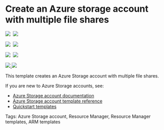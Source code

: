# Create an Azure storage account with multiple file shares

<IMG SRC="https://azbotstorage.blob.core.windows.net/badges/101-storage-multi-file-share/PublicLastTestDate.svg" />&nbsp;
<IMG SRC="https://azbotstorage.blob.core.windows.net/badges/101-storage-multi-file-share/PublicDeployment.svg" />&nbsp;

<IMG SRC="https://azbotstorage.blob.core.windows.net/badges/101-storage-multi-file-share/FairfaxLastTestDate.svg" />&nbsp;
<IMG SRC="https://azbotstorage.blob.core.windows.net/badges/101-storage-multi-file-share/FairfaxDeployment.svg" />&nbsp;

<IMG SRC="https://azbotstorage.blob.core.windows.net/badges/101-storage-multi-file-share/BestPracticeResult.svg" />&nbsp;
<IMG SRC="https://azbotstorage.blob.core.windows.net/badges/101-storage-multi-file-share/CredScanResult.svg" />&nbsp;

<a href="https://portal.azure.com/#create/Microsoft.Template/uri/https%3A%2F%2Fraw.githubusercontent.com%2FAzure%2Fazure-quickstart-templates%2Fmaster%2F101-storage-multi-file-share%2Fazuredeploy.json" target="_blank">
    <img src="http://azuredeploy.net/deploybutton.png"/>
</a>
<a href="http://armviz.io/#/?load=https%3A%2F%2Fraw.githubusercontent.com%2FAzure%2Fazure-quickstart-templates%2Fmaster%2F101-storage-multi-file-share%2Fazuredeploy.json" target="_blank">
    <img src="http://armviz.io/visualizebutton.png"/>
</a>

This template creates an Azure Storage account with multiple file shares.

If you are new to Azure Storage accounts, see:

- [Azure Storage account documentation](http://azure.microsoft.com/documentation/articles/storage-create-storage-account/)
- [Azure Storage account template reference](https://docs.microsoft.com/azure/templates/microsoft.storage/allversions)
- [Quickstart templates](https://azure.microsoft.com/resources/templates/?resourceType=Microsoft.Storage&pageNumber=1&sort=Popular)

Tags: Azure Storage account, Resource Manager, Resource Manager templates, ARM templates
